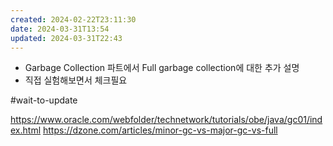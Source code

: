 ```yaml
---
created: 2024-02-22T23:11:30
date: 2024-03-31T13:54
updated: 2024-03-31T22:43
---
```

- Garbage Collection 파트에서 Full garbage collection에 대한 추가 설명
- 직접 실험해보면서 체크필요

#wait-to-update 

https://www.oracle.com/webfolder/technetwork/tutorials/obe/java/gc01/index.html
https://dzone.com/articles/minor-gc-vs-major-gc-vs-full
